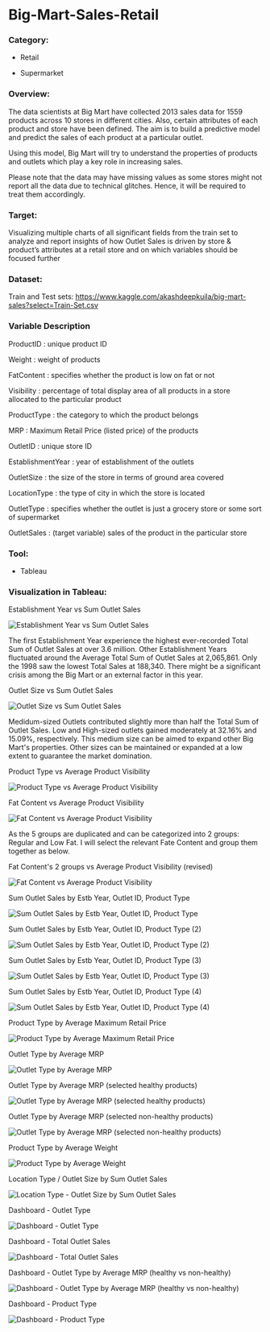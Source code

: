 # Big-Mart-Sales-Retail

### Category: 

- Retail

- Supermarket

### Overview:

The data scientists at Big Mart have collected 2013 sales data for 1559 products across 10 stores in different cities. Also, certain attributes of each product and store have been defined. The aim is to build a predictive model and predict the sales of each product at a particular outlet.

Using this model, Big Mart will try to understand the properties of products and outlets which play a key role in increasing sales.

Please note that the data may have missing values as some stores might not report all the data due to technical glitches. Hence, it will be required to treat them accordingly.

### Target:

Visualizing multiple charts of all significant fields from the train set to analyze and report insights of how Outlet Sales is driven by store & product’s attributes at a retail store and on which variables should be focused further

### Dataset:

Train and Test sets: https://www.kaggle.com/akashdeepkuila/big-mart-sales?select=Train-Set.csv

### Variable Description

ProductID : unique product ID

Weight : weight of products

FatContent : specifies whether the product is low on fat or not

Visibility : percentage of total display area of all products in a store allocated to the particular product

ProductType : the category to which the product belongs

MRP : Maximum Retail Price (listed price) of the products

OutletID : unique store ID

EstablishmentYear : year of establishment of the outlets

OutletSize : the size of the store in terms of ground area covered

LocationType : the type of city in which the store is located

OutletType : specifies whether the outlet is just a grocery store or some sort of supermarket

OutletSales : (target variable) sales of the product in the particular store

### Tool:

- Tableau

### Visualization in Tableau:

Establishment Year vs Sum Outlet Sales

![Establishment Year vs Sum Outlet Sales](https://user-images.githubusercontent.com/70437668/138645192-a4cad38a-8c62-4a15-a552-8954bc518faf.jpg)

The first Establishment Year experience the highest ever-recorded Total Sum of Outlet Sales at over 3.6 million. Other Establishment Years fluctuated around the Average Total Sum of Outlet Sales at 2,065,861. Only the 1998 saw the lowest Total Sales at 188,340. There might be a significant crisis among the Big Mart or an external factor in this year.

Outlet Size vs Sum Outlet Sales

![Outlet Size vs Sum Outlet Sales](https://user-images.githubusercontent.com/70437668/138643910-732c921d-026d-4386-a497-c81987dc84ba.jpg)

Medidum-sized Outlets contributed slightly more than half the Total Sum of Outlet Sales. Low and High-sized outlets gained moderately at 32.16% and 15.09%, respectively. This medium size can be aimed to expand other Big Mart's properties. Other sizes can be maintained or expanded at a low extent to guarantee the market domination.

Product Type vs Average Product Visibility

![Product Type vs Average Product Visibility](https://user-images.githubusercontent.com/70437668/138643919-0390f486-edf5-4d7a-9b55-5a552714ead3.jpg)

Fat Content vs Average Product Visibility

![Fat Content vs Average Product Visibility](https://user-images.githubusercontent.com/70437668/138645426-5f37d6e2-2672-44a6-a693-009797c66814.jpg)

As the 5 groups are duplicated and can be categorized into 2 groups: Regular and Low Fat. I will select the relevant Fate Content and group them together as below.

Fat Content's 2 groups vs Average Product Visibility (revised)

![Fat Content vs Average Product Visibility](https://user-images.githubusercontent.com/70437668/138643931-cf125f1e-ef6e-4374-96db-a1d85cd8701d.jpg)

Sum Outlet Sales by Estb Year, Outlet ID, Product Type

![Sum Outlet Sales by Estb Year, Outlet ID, Product Type](https://user-images.githubusercontent.com/70437668/138643941-cd3e5334-34b4-4623-8720-2a3a71a500f0.jpg)

Sum Outlet Sales by Estb Year, Outlet ID, Product Type (2)

![Sum Outlet Sales by Estb Year, Outlet ID, Product Type (2)](https://user-images.githubusercontent.com/70437668/138643955-f258dc39-7f5a-4a39-817d-6dbb39765498.jpg)

Sum Outlet Sales by Estb Year, Outlet ID, Product Type (3)

![Sum Outlet Sales by Estb Year, Outlet ID, Product Type (3)](https://user-images.githubusercontent.com/70437668/138643964-f49166f5-b063-4947-abd5-61e80406c541.jpg)

Sum Outlet Sales by Estb Year, Outlet ID, Product Type (4)

![Sum Outlet Sales by Estb Year, Outlet ID, Product Type (4)](https://user-images.githubusercontent.com/70437668/138643975-772a58bb-a708-4b68-b817-c81531798863.jpg)

Product Type by Average Maximum Retail Price

![Product Type by Average Maximum Retail Price](https://user-images.githubusercontent.com/70437668/138643989-a543f487-5eac-40f1-9637-026f86d8990b.jpg)

Outlet Type by Average MRP

![Outlet Type by Average MRP](https://user-images.githubusercontent.com/70437668/138644013-a5b99d52-929c-40a6-9946-58e9d0c4dbec.jpg)

Outlet Type by Average MRP (selected healthy products)

![Outlet Type by Average MRP (selected healthy products)](https://user-images.githubusercontent.com/70437668/138644021-96fb8785-3dc6-4ca4-9783-b1d38a0d5ca6.jpg)

Outlet Type by Average MRP (selected non-healthy products)

![Outlet Type by Average MRP (selected non-healthy products)](https://user-images.githubusercontent.com/70437668/138644029-c19ba955-58bc-4169-b5ef-51dadc9fc524.jpg)

Product Type by Average Weight

![Product Type by Average Weight](https://user-images.githubusercontent.com/70437668/138644037-13928307-b911-49c9-a941-40eec09ef132.jpg)

Location Type / Outlet Size by Sum Outlet Sales

![Location Type - Outlet Size by Sum Outlet Sales](https://user-images.githubusercontent.com/70437668/138644045-f8665d3c-20ba-4253-8043-72bc3a972b31.jpg)

Dashboard - Outlet Type

![Dashboard - Outlet Type](https://user-images.githubusercontent.com/70437668/138644055-dc3f47ae-bf8b-42ef-ac45-da1ad6787089.jpg)

Dashboard - Total Outlet Sales

![Dashboard - Total Outlet Sales](https://user-images.githubusercontent.com/70437668/138645239-022b8d9f-d8aa-404e-98a0-c40df58b2cf3.jpg)

Dashboard - Outlet Type by Average MRP (healthy vs non-healthy)

![Dashboard - Outlet Type by Average MRP (healthy vs non-healthy)](https://user-images.githubusercontent.com/70437668/138644076-a4dcd7f6-851c-420b-b376-f6c38198c97a.jpg)

Dashboard - Product Type

![Dashboard - Product Type](https://user-images.githubusercontent.com/70437668/138645352-20af30b7-2530-440a-8726-c767d96535f1.jpg)

